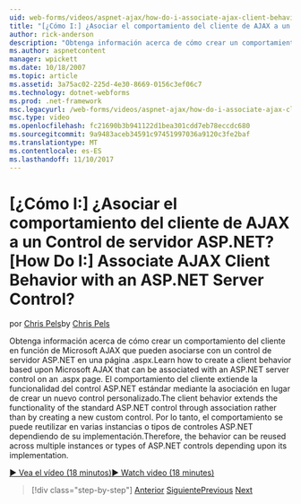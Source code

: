 ```yaml
---
uid: web-forms/videos/aspnet-ajax/how-do-i-associate-ajax-client-behavior-with-an-aspnet-server-control
title: "[¿Cómo I:] ¿Asociar el comportamiento del cliente de AJAX a un Control de servidor ASP.NET? | Microsoft Docs"
author: rick-anderson
description: "Obtenga información acerca de cómo crear un comportamiento del cliente en función de Microsoft AJAX que pueden asociarse con un control de servidor ASP.NET en una página .aspx. El comportamiento del cliente e..."
ms.author: aspnetcontent
manager: wpickett
ms.date: 10/18/2007
ms.topic: article
ms.assetid: 3a75ac02-225d-4e30-8669-0156c3ef06c7
ms.technology: dotnet-webforms
ms.prod: .net-framework
msc.legacyurl: /web-forms/videos/aspnet-ajax/how-do-i-associate-ajax-client-behavior-with-an-aspnet-server-control
msc.type: video
ms.openlocfilehash: fc21690b3b941122d1bea301cdd7eb78eccdc680
ms.sourcegitcommit: 9a9483aceb34591c97451997036a9120c3fe2baf
ms.translationtype: MT
ms.contentlocale: es-ES
ms.lasthandoff: 11/10/2017
---
```

<a name="how-do-i-associate-ajax-client-behavior-with-an-aspnet-server-control"></a><span data-ttu-id="71cad-105">[¿Cómo I:] ¿Asociar el comportamiento del cliente de AJAX a un Control de servidor ASP.NET?</span><span class="sxs-lookup"><span data-stu-id="71cad-105">[How Do I:] Associate AJAX Client Behavior with an ASP.NET Server Control?</span></span>
====================
<span data-ttu-id="71cad-106">por [Chris Pels](https://twitter.com/chrispels)</span><span class="sxs-lookup"><span data-stu-id="71cad-106">by [Chris Pels](https://twitter.com/chrispels)</span></span>

<span data-ttu-id="71cad-107">Obtenga información acerca de cómo crear un comportamiento del cliente en función de Microsoft AJAX que pueden asociarse con un control de servidor ASP.NET en una página .aspx.</span><span class="sxs-lookup"><span data-stu-id="71cad-107">Learn how to create a client behavior based upon Microsoft AJAX that can be associated with an ASP.NET server control on an .aspx page.</span></span> <span data-ttu-id="71cad-108">El comportamiento del cliente extiende la funcionalidad del control ASP.NET estándar mediante la asociación en lugar de crear un nuevo control personalizado.</span><span class="sxs-lookup"><span data-stu-id="71cad-108">The client behavior extends the functionality of the standard ASP.NET control through association rather than by creating a new custom control.</span></span> <span data-ttu-id="71cad-109">Por lo tanto, el comportamiento se puede reutilizar en varias instancias o tipos de controles ASP.NET dependiendo de su implementación.</span><span class="sxs-lookup"><span data-stu-id="71cad-109">Therefore, the behavior can be reused across multiple instances or types of ASP.NET controls depending upon its implementation.</span></span>

[<span data-ttu-id="71cad-110">&#9654; Vea el vídeo (18 minutos)</span><span class="sxs-lookup"><span data-stu-id="71cad-110">&#9654; Watch video (18 minutes)</span></span>](https://channel9.msdn.com/Blogs/ASP-NET-Site-Videos/how-do-i-associate-ajax-client-behavior-with-an-aspnet-server-control)

>[!div class="step-by-step"]
<span data-ttu-id="71cad-111">[Anterior](how-do-i-build-custom-server-controls-that-work-with-or-without-aspnet-ajax.md)
[Siguiente](how-do-i-retrieve-values-from-server-side-ajax-controls.md)</span><span class="sxs-lookup"><span data-stu-id="71cad-111">[Previous](how-do-i-build-custom-server-controls-that-work-with-or-without-aspnet-ajax.md)
[Next](how-do-i-retrieve-values-from-server-side-ajax-controls.md)</span></span>
